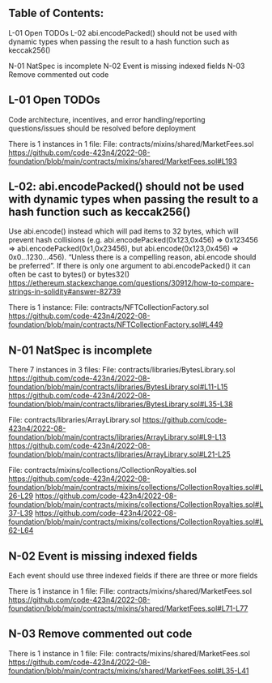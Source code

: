 ## Table of Contents:
L-01 Open TODOs
L-02 abi.encodePacked() should not be used with dynamic types when passing the result to a hash function such as keccak256()

N-01 NatSpec is incomplete
N-02 Event is missing indexed fields
N-03 Remove commented out code




## L-01 Open TODOs

Code architecture, incentives, and error handling/reporting questions/issues should be resolved before deployment

There is 1 instances in 1 file:
File: contracts/mixins/shared/MarketFees.sol
https://github.com/code-423n4/2022-08-foundation/blob/main/contracts/mixins/shared/MarketFees.sol#L193


## L-02: abi.encodePacked() should not be used with dynamic types when passing the result to a hash function such as keccak256()

Use abi.encode() instead which will pad items to 32 bytes, which will prevent hash collisions 
(e.g. abi.encodePacked(0x123,0x456) => 0x123456 => abi.encodePacked(0x1,0x23456), but abi.encode(0x123,0x456) => 0x0...1230...456). 
“Unless there is a compelling reason, abi.encode should be preferred”. 
If there is only one argument to abi.encodePacked() it can often be cast to bytes() or bytes32()
https://ethereum.stackexchange.com/questions/30912/how-to-compare-strings-in-solidity#answer-82739

There is 1 instance:
File: contracts/NFTCollectionFactory.sol
https://github.com/code-423n4/2022-08-foundation/blob/main/contracts/NFTCollectionFactory.sol#L449



## N-01 NatSpec is incomplete

There 7 instances in 3 files:
File: contracts/libraries/BytesLibrary.sol
https://github.com/code-423n4/2022-08-foundation/blob/main/contracts/libraries/BytesLibrary.sol#L11-L15
https://github.com/code-423n4/2022-08-foundation/blob/main/contracts/libraries/BytesLibrary.sol#L35-L38

File: contracts/libraries/ArrayLibrary.sol
https://github.com/code-423n4/2022-08-foundation/blob/main/contracts/libraries/ArrayLibrary.sol#L9-L13
https://github.com/code-423n4/2022-08-foundation/blob/main/contracts/libraries/ArrayLibrary.sol#L21-L25

File: contracts/mixins/collections/CollectionRoyalties.sol
https://github.com/code-423n4/2022-08-foundation/blob/main/contracts/mixins/collections/CollectionRoyalties.sol#L26-L29
https://github.com/code-423n4/2022-08-foundation/blob/main/contracts/mixins/collections/CollectionRoyalties.sol#L37-L39
https://github.com/code-423n4/2022-08-foundation/blob/main/contracts/mixins/collections/CollectionRoyalties.sol#L62-L64


## N-02 Event is missing indexed fields

Each event should use three indexed fields if there are three or more fields

There is 1 instance in 1 file:
Fille: contracts/mixins/shared/MarketFees.sol
https://github.com/code-423n4/2022-08-foundation/blob/main/contracts/mixins/shared/MarketFees.sol#L71-L77


## N-03 Remove commented out code

There is 1 instance in 1 file:
File: contracts/mixins/shared/MarketFees.sol
https://github.com/code-423n4/2022-08-foundation/blob/main/contracts/mixins/shared/MarketFees.sol#L35-L41



